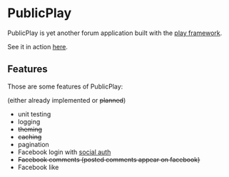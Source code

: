 PublicPlay
==========

PublicPlay is yet another forum application built with the [play framework](http://github.com/playframework/play).

See it in action [here](http://publicplay.herokuapp.com/).

Features
--------

Those are some features of PublicPlay:

(either already implemented or <del>planned</del>)

 * unit testing
 * logging 
 * <del> theming </del>
 * <del> caching </del>
 * pagination
 * Facebook login with [social auth](http://code.google.com/p/socialauth)
 * <del> Facebook comments (posted comments appear on facebook) </del>
 * Facebook like
